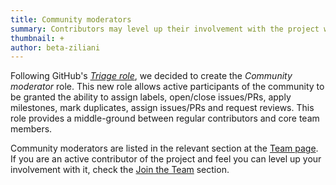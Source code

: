 ```yaml
---
title: Community moderators
summary: Contributors may level up their involvement with the project with the new role.
thumbnail: +
author: beta-ziliani
---
```


Following GitHub's <a href="https://docs.github.com/en/organizations/managing-access-to-your-organizations-repositories/repository-permission-levels-for-an-organization"><i>Triage role</i></a>, we decided to create the _Community moderator_ role.
This new role allows active participants of the community to be granted the ability to assign labels, open/close issues/PRs, apply milestones, mark duplicates, assign issues/PRs and request reviews. This role provides a middle-ground between regular contributors and core team members.

Community moderators are listed in the relevant section at the <a href="/team#moderators">Team page</a>. If you are an active contributor of the project and feel you can level up your involvement with it, check the <a href="/team#join_us">Join the Team</a> section.

